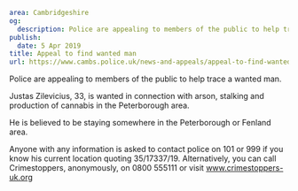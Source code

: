 ```yaml
area: Cambridgeshire
og:
  description: Police are appealing to members of the public to help trace a wanted man.
publish:
  date: 5 Apr 2019
title: Appeal to find wanted man
url: https://www.cambs.police.uk/news-and-appeals/appeal-to-find-wanted-man
```

Police are appealing to members of the public to help trace a wanted man.

Justas Zilevicius, 33, is wanted in connection with arson, stalking and production of cannabis in the Peterborough area.

He is believed to be staying somewhere in the Peterborough or Fenland area.

Anyone with any information is asked to contact police on 101 or 999 if you know his current location quoting 35/17337/19. Alternatively, you can call Crimestoppers, anonymously, on 0800 555111 or visit www.crimestoppers-uk.org
